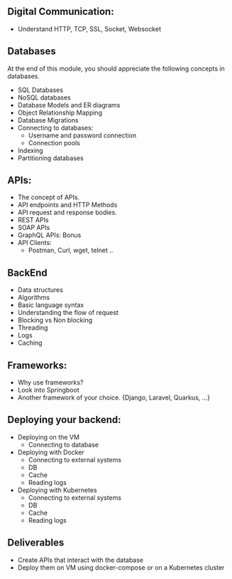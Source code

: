 ## Digital Communication:
+ Understand HTTP, TCP, SSL, Socket, Websocket

## Databases

At the end of this module, you should appreciate the following concepts in databases. 
- SQL Databases
- NoSQL databases
- Database Models and ER diagrams
- Object Relationship Mapping
- Database Migrations
- Connecting to databases:
    - Username and password connection
    - Connection pools
- Indexing
- Partitioning databases

## APIs:
- The concept of APIs.
- API endpoints and HTTP Methods
- API request and response bodies.
- REST APIs
- SOAP APIs
- GraphQL APIs: Bonus
- API Clients:
    - Postman, Curl, wget, telnet ..

## BackEnd 
- Data structures
- Algorithms
- Basic language syntax
- Understanding the flow of request
- Blocking vs Non blocking 
- Threading
- Logs
- Caching

## Frameworks:
- Why use frameworks?
- Look into Springboot
- Another framework of your choice. {Django, Laravel, Quarkus, ...}

## Deploying your backend:
- Deploying on the VM
    - Connecting to database
- Deploying with Docker
    - Connecting to external systems
    - DB
    - Cache
    - Reading logs
- Deploying with Kubernetes
    - Connecting to external systems
    - DB
    - Cache
    - Reading logs


## Deliverables
- Create APIs that interact with the database 
- Deploy them on VM using docker-compose or on a Kubernetes cluster